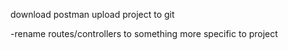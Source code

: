 download postman
upload project to git

-rename routes/controllers to something more specific to project